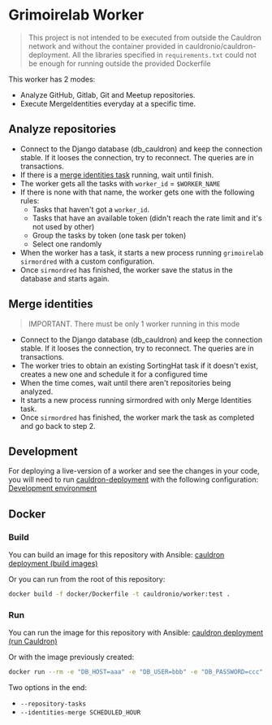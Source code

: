 # Grimoirelab Worker


> This project is not intended to be executed from outside the Cauldron network and without the container provided in cauldronio/cauldron-deployment. All the libraries specified in `requirements.txt` could not be enough for running outside the provided Dockerfile

This worker has 2 modes:
- Analyze GitHub, Gitlab, Git and Meetup repositories.
- Execute MergeIdentities everyday at a specific time.

## Analyze repositories
- Connect to the Django database (db_cauldron) and keep the connection stable. If it looses the connection, try to reconnect. The queries are in transactions.
- If there is a [merge identities task](#merge-identities) running, wait until finish.
- The worker gets all the tasks with `worker_id` = `$WORKER_NAME`
- If there is none with that name, the worker gets one with the following rules:
    - Tasks that haven't got a `worker_id`.
    - Tasks that have an available token (didn't reach the rate limit and it's not used by other)
    - Group the tasks by token (one task per token)
    - Select one randomly
- When the worker has a task, it starts a new process running `grimoirelab sirmordred` with a custom configuration.
- Once `sirmordred` has finished, the worker save the status in the database and starts again.

## Merge identities
> IMPORTANT. There must be only 1 worker running in this mode
- Connect to the Django database (db_cauldron) and keep the connection stable. If it looses the connection, try to reconnect. The queries are in transactions.
- The worker tries to obtain an existing SortingHat task if it doesn't exist, creates a new one and schedule it for a configured time
- When the time comes, wait until there aren't repositories being analyzed.
- It starts a new process running sirmordred with only Merge Identities task.
- Once `sirmordred` has finished, the worker mark the task as completed and go back to step 2.

## Development
For deploying a live-version of a worker and see the changes in your code, you will need to run [cauldron-deployment](https://gitlab.com/cauldronio/cauldron-deployment) with the following configuration: [Development environment](https://gitlab.com/cauldronio/cauldron-deployment#development-environment)

## Docker

### Build
You can build an image for this repository with Ansible: [cauldron deployment (build images)](https://gitlab.com/cauldronio/cauldron-deployment#advanced-deployment-for-cauldron)

Or you can run from the root of this repository:

```bash
docker build -f docker/Dockerfile -t cauldronio/worker:test .
```

### Run
You can run the image for this repository with Ansible: [cauldron deployment (run Cauldron)](https://gitlab.com/cauldronio/cauldron-deployment#advanced-deployment-for-cauldron)

Or with the image previously created:

```bash
docker run --rm -e "DB_HOST=aaa" -e "DB_USER=bbb" -e "DB_PASSWORD=ccc" -e "DB_NAME=ddd" -e "WORKER_NAME=worker_0" cauldron-worker:test --repository-tasks
```

Two options in the end:
- `--repository-tasks`
- `--identities-merge SCHEDULED_HOUR`
